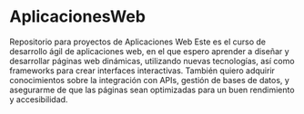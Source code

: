 # AplicacionesWeb
Repositorio para proyectos de Aplicaciones Web
Este es el curso de desarrollo ágil de aplicaciones web, en el que espero aprender a diseñar y desarrollar páginas web dinámicas, utilizando nuevas tecnologías, así como frameworks para crear interfaces interactivas. También quiero adquirir conocimientos sobre la integración con APIs, gestión de bases de datos, y asegurarme de que las páginas sean optimizadas para un buen rendimiento y accesibilidad.
